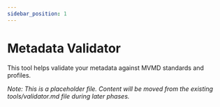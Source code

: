 ```yaml
---
sidebar_position: 1
---
```


# Metadata Validator

This tool helps validate your metadata against MVMD standards and profiles.

*Note: This is a placeholder file. Content will be moved from the existing tools/validator.md file during later phases.* 